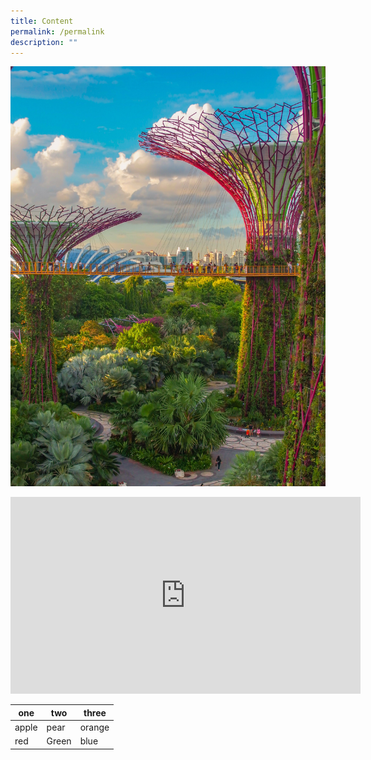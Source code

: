 ```yaml
---
title: Content
permalink: /permalink
description: ""
---
```

![image](/images/coleen-rivas-OZ2rS2zCjNo-unsplash.jpg)


<iframe width="560" height="315" src="https://www.youtube.com/embed/rutcoSAy2ow" title="YouTube video player" frameborder="0" allow="accelerometer; autoplay; clipboard-write; encrypted-media; gyroscope; picture-in-picture" allowfullscreen></iframe>




| one |two | three |
| -------- | -------- | -------- |
| apple     | pear     | orange     |
| red    | Green     | blue     |




